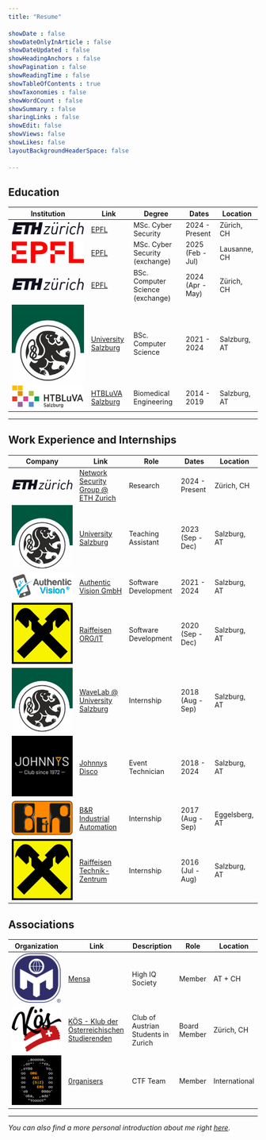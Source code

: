 ```yaml
---
title: "Resume"

showDate : false
showDateOnlyInArticle : false
showDateUpdated : false
showHeadingAnchors : false
showPagination : false
showReadingTime : false
showTableOfContents : true
showTaxonomies : false 
showWordCount : false
showSummary : false
sharingLinks : false
showEdit: false
showViews: false
showLikes: false
layoutBackgroundHeaderSpace: false

---
```


## Education

<table>
    <thead>
        <tr>
            <th>Institution</th>
            <th>Link</th>
            <th>Degree</th>
            <th>Dates</th>
            <th>Location</th>
        </tr>
    </thead>
    <tbody>
        <tr>
            <td><img class="customEntitityLogo" src="eth.svg"/></td>
            <td><a href="https://epfl.ch/" target="_blank">EPFL</a></td>
            <td>MSc. Cyber Security</td>
            <td>2024 - Present</td>
            <td>Zürich, CH</td>
        </tr>
        <tr>
            <td><img class="customEntitityLogo" src="epfl.svg"/></td>
            <td><a href="https://epfl.ch/" target="_blank">EPFL</a></td>
            <td>MSc. Cyber Security (exchange)</td>
            <td>2025 <br/> (Feb - Jul)</td>
            <td>Lausanne, CH</td>
        </tr>
        <tr>
            <td><img class="customEntitityLogo" src="eth.svg"/></td>
            <td><a href="https://epfl.ch/" target="_blank">EPFL</a></td>
            <td>BSc. Computer Science (exchange)</td>
            <td>2024 <br/> (Apr - May)</td>
            <td>Zürich, CH</td>
        </tr>        
        <tr>
            <td><img class="customEntitityLogo" src="plus.png"/></td>
            <td><a href="https://www.plus.ac.at/" target="_blank">University Salzburg</a></td>
            <td>BSc. Computer Science</td>
            <td>2021 - 2024</td>
            <td>Salzburg, AT</td>
        </tr>
        <tr>
            <td><img class="customEntitityLogo" src="htbluva.png"/></td>
            <td><a href="https://www.htl-salzburg.ac.at/" target="_blank">HTBLuVA Salzburg</a></td>
            <td>Biomedical Engineering</td>
            <td>2014 - 2019</td>
            <td>Salzburg, AT</td>
        </tr>
    </tbody>
</table>

---

## Work Experience and Internships

<table>
    <thead>
        <tr>
            <th>Company</th>
            <th>Link</th>
            <th>Role</th>
            <th>Dates</th>
            <th>Location</th>
        </tr>
    </thead>
    <tbody>
        <tr>
            <td><img class="customEntitityLogo" src="eth.svg"/></td>
            <td><a href="https://netsec.ethz.ch/" target="_blank">Network Security Group @ ETH Zurich</a></td>
            <td>Research</td>
            <td>2024 - Present</td>
            <td>Zürich, CH</td>
        </tr>
        <tr>
            <td><img class="customEntitityLogo" src="plus.png"/></td>
            <td><a href="https://www.plus.ac.at/" target="_blank">University Salzburg</a></td>
            <td>Teaching Assistant</td>
            <td>2023 <br/> (Sep - Dec)</td>
            <td>Salzburg, AT</td>
        </tr>
        <tr>
            <td><img class="customEntitityLogo" src="av.webp"/></td>
            <td><a href="https://authenticvision.com/" target="_blank">Authentic Vision GmbH</a></td>
            <td>Software Development</td>
            <td>2021 - 2024</td>
            <td>Salzburg, AT</td>
        </tr>
        <tr>
            <td><img class="customEntitityLogo" src="raiffeisen.svg"/></td>
            <td><a href="https://www.raiffeisen.at/" target="_blank">Raiffeisen ORG/IT</a></td>
            <td>Software Development</td>
            <td>2020 <br/> (Sep - Dec)</td>
            <td>Salzburg, AT</td>
        </tr>
        <tr>
            <td><img class="customEntitityLogo" src="plus.png"/></td>
            <td><a href="https://wavelab.at/" target="_blank">WaveLab @ University Salzburg</a></td>
            <td>Internship</td>
            <td>2018 <br/> (Aug - Sep)</td>
            <td>Salzburg, AT</td>
        </tr>
        <tr>
            <td><img class="customEntitityLogo" src="johnnys.jpg"/></td>
            <td><a href="https://www.johnnys.at" target="_blank">Johnnys Disco</a></td>
            <td>Event Technician</td>
            <td>2018 - 2024</td>
            <td>Salzburg, AT</td>
        </tr>
        <tr>
            <td><img class="customEntitityLogo" src="br.png"/></td>
            <td><a href="https://www.br-automation.com/" target="_blank">B&R Industrial Automation</a></td>
            <td>Internship</td>
            <td>2017 <br/> (Aug - Sep)</td>
            <td>Eggelsberg, AT</td>
        </tr>
        <tr>
            <td><img class="customEntitityLogo" src="raiffeisen.svg"/></td>
            <td><a href="https://www.raiffeisen.at/" target="_blank">Raiffeisen Technik-Zentrum</a></td>
            <td>Internship</td>
            <td>2016 (Jul - Aug)</td>
            <td>Salzburg, AT</td>
        </tr>
    </tbody>
</table>

## Associations

<table>
    <thead>
        <tr>
            <th>Organization</th>
            <th>Link</th>
            <th>Description</th>
            <th>Role</th>
            <th>Location</th>
        </tr>
    </thead>
    <tbody>
        <tr>
            <td><img class="customEntitityLogo" src="mensa.svg"/></td>
            <td><a href="https://www.mensa.at/" target="_blank">Mensa</a></td>
            <td>High IQ Society</td>
            <td>Member</td>
            <td>AT + CH</td>
        </tr>
        <tr>
            <td><img class="customEntitityLogo" src="koes.svg"/></td>
            <td><a href="https://www.koes.ch/" target="_blank">KÖS - Klub der Österreichischen Studierenden</a></td>
            <td>Club of Austrian Students in Zurich</td>
            <td>Board Member</td>
            <td>Zürich, CH</td>
        </tr>
        <tr>
            <td><img class="customEntitityLogo" src="organizers.webp"/></td>
            <td><a href="https://org.anize.rs/" target="_blank">0rganisers</a></td>
            <td>CTF Team</td>
            <td>Member</td>
            <td>International</td>
        </tr>
    </tbody>
</table>

---

*You can also find a more personal introduction about me right [here](/aboutme/).*
